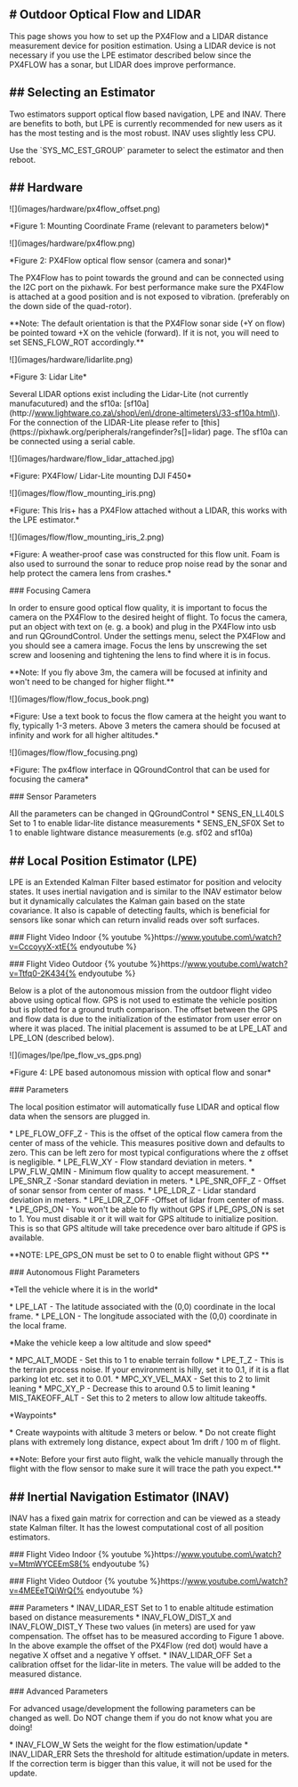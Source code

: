 \# Outdoor Optical Flow and LIDAR
----------------------------------------------------

This page shows you how to set up the PX4Flow and a LIDAR distance measurement device for position estimation. Using a LIDAR device is not necessary if you use the LPE estimator described below since the PX4FLOW has a sonar, but LIDAR does improve performance.

\#\# Selecting an Estimator
--------------------------------------------------------

Two estimators support optical flow based navigation, LPE and INAV. There are benefits to both, but LPE is currently recommended for new users as it has the most testing and is the most robust. INAV uses slightly less CPU.

Use the \`SYS\_MC\_EST\_GROUP\` parameter to select the estimator and then reboot.


\#\# Hardware
--------------------------------------------------------

!\[\]\(images\/hardware\/px4flow\_offset.png\)

\*Figure 1: Mounting Coordinate Frame \(relevant to parameters below\)\*

!\[\]\(images\/hardware\/px4flow.png\)

\*Figure 2: PX4Flow optical flow sensor \(camera and sonar\)\*

The PX4Flow has to point towards the ground and can be connected using the I2C port on the pixhawk. For best performance make sure the PX4Flow is attached at a good position and is not exposed to vibration. \(preferably on the down side of the quad-rotor\).

\*\*Note: The default orientation is that the PX4Flow sonar side \(+Y on flow\) be pointed toward +X on the vehicle \(forward\). If it is not, you will need to set SENS\_FLOW\_ROT accordingly.\*\*

!\[\]\(images\/hardware\/lidarlite.png\)

\*Figure 3: Lidar Lite\*

Several LIDAR options exist including the Lidar-Lite \(not currently manufacutured\) and the sf10a: \[sf10a\]\(http:\/\/www.lightware.co.za\/shop\/en\/drone-altimeters\/33-sf10a.html\). For the connection of the LIDAR-Lite please refer to \[this\]\(https:\/\/pixhawk.org\/peripherals\/rangefinder?s\[\]=lidar\) page. The sf10a can be connected using a serial cable.

!\[\]\(images\/hardware\/flow\_lidar\_attached.jpg\)

\*Figure: PX4Flow\/ Lidar-Lite mounting DJI F450\*

!\[\]\(images\/flow\/flow\_mounting\_iris.png\)

\*Figure: This Iris+ has a PX4Flow attached without a LIDAR, this works with the LPE estimator.\*

!\[\]\(images\/flow\/flow\_mounting\_iris\_2.png\)

\*Figure: A weather-proof case was constructed for this flow unit. Foam is also used to surround the sonar to reduce prop noise read by the sonar and help protect the camera lens from crashes.\*


\#\#\# Focusing Camera

In order to ensure good optical flow quality, it is important to focus the camera on the PX4Flow to the desired height of flight. To focus the camera, put an object with text on \(e. g. a book\) and plug in the PX4Flow into usb and run QGroundControl. Under the settings menu, select the PX4Flow and you should see a camera image. Focus the lens by unscrewing the set screw and loosening and tightening the lens to find where it is in focus.

\*\*Note: If you fly above 3m, the camera will be focused at infinity and won't need to be changed for higher flight.\*\*

!\[\]\(images\/flow\/flow\_focus\_book.png\)

\*Figure: Use a text book to focus the flow camera at the height you want to fly, typically 1-3 meters. Above 3 meters the camera should be focused at infinity and work for all higher altitudes.\*


!\[\]\(images\/flow\/flow\_focusing.png\)

\*Figure: The px4flow interface in QGroundControl that can be used for focusing the camera\*

\#\#\# Sensor Parameters

All the parameters can be changed in QGroundControl
\* SENS\_EN\_LL40LS
	Set to 1 to enable lidar-lite distance measurements
\* SENS\_EN\_SF0X
	Set to 1 to enable lightware distance measurements \(e.g. sf02 and sf10a\)

\#\# Local Position Estimator \(LPE\)
--------------------------------------------------------

LPE is an Extended Kalman Filter based estimator for position and velocity states. It uses inertial navigation and is similar to the INAV estimator below but it dynamically calculates the Kalman gain based on the state covariance. It also is capable of detecting faults, which is beneficial for sensors like sonar which can return invalid reads over soft surfaces.

\#\#\# Flight Video Indoor
{% youtube %}https:\/\/www.youtube.com\/watch?v=CccoyyX-xtE{% endyoutube %} 

\#\#\# Flight Video Outdoor
{% youtube %}https:\/\/www.youtube.com\/watch?v=Ttfq0-2K434{% endyoutube %} 

Below is a plot of the autonomous mission from the outdoor flight video above using optical flow. GPS is not used to estimate the vehicle position but is plotted for a ground truth comparison. The offset between the GPS and flow data is due to the initialization of the estimator from user error on where it was placed. The initial placement is assumed to be at LPE\_LAT and LPE\_LON \(described below\).

!\[\]\(images\/lpe\/lpe\_flow\_vs\_gps.png\)

\*Figure 4: LPE based autonomous mission with optical flow and sonar\*


\#\#\# Parameters

The local position estimator will automatically fuse LIDAR and optical flow data when the sensors are plugged in.

\* LPE\_FLOW\_OFF\_Z - This is the offset of the optical flow camera from the center of mass of the vehicle. This measures positive down and defaults to zero. This can be left zero for most typical configurations where the z offset is negligible.
\* LPE\_FLW\_XY - Flow standard deviation in meters.
\* LPW\_FLW\_QMIN - Minimum flow quality to accept measurement.
\* LPE\_SNR\_Z -Sonar standard deviation in meters.
\* LPE\_SNR\_OFF\_Z - Offset of sonar sensor from center of mass.
\* LPE\_LDR\_Z - Lidar standard deviation in meters.
\* LPE\_LDR\_Z\_OFF -Offset of lidar from center of mass.
\* LPE\_GPS\_ON - You won't be able to fly without GPS if LPE\_GPS\_ON is set to 1. You must disable it or it will wait for GPS altitude to initialize position. This is so that GPS altitude will take precedence over baro altitude if GPS is available.

\*\*NOTE: LPE\_GPS\_ON must be set to 0 to enable flight without GPS \*\*

\#\#\# Autonomous Flight Parameters

\*Tell the vehicle where it is in the world\*

\* LPE\_LAT - The latitude associated with the \(0,0\) coordinate in the local frame.
\* LPE\_LON - The longitude associated with the \(0,0\) coordinate in the local frame.

\*Make the vehicle keep a low altitude and slow speed\*

\* MPC\_ALT\_MODE - Set this to 1 to enable terrain follow
\* LPE\_T\_Z - This is the terrain process noise. If your environment is hilly, set it to 0.1, if it is a flat parking lot etc. set it to 0.01.
\* MPC\_XY\_VEL\_MAX - Set this to 2 to limit leaning
\* MPC\_XY\_P - Decrease this to around 0.5 to limit leaning
\* MIS\_TAKEOFF\_ALT - Set this to 2 meters to allow low altitude takeoffs.

\*Waypoints\*

\* Create waypoints with altitude 3 meters or below.
\* Do not create flight plans with extremely long distance, expect about 1m drift \/ 100 m of flight.

\*\*Note: Before your first auto flight, walk the vehicle manually through the flight with the flow sensor to make sure it will trace the path you expect.\*\*


\#\# Inertial Navigation Estimator \(INAV\)
--------------------------------------------------------

INAV has a fixed gain matrix for correction and can be viewed as a steady state Kalman filter. It has the lowest computational cost of all position estimators.


\#\#\# Flight Video Indoor
{% youtube %}https:\/\/www.youtube.com\/watch?v=MtmWYCEEmS8{% endyoutube %} 

\#\#\# Flight Video Outdoor
{% youtube %}https:\/\/www.youtube.com\/watch?v=4MEEeTQiWrQ{% endyoutube %} 


\#\#\# Parameters
\* INAV\_LIDAR\_EST
	Set to 1 to enable altitude estimation based on distance measurements
\* INAV\_FLOW\_DIST\_X and INAV\_FLOW\_DIST\_Y
	These two values \(in meters\) are used for yaw compensation.
	The offset has to be measured according to Figure 1 above.
	In the above example the offset of the PX4Flow \(red dot\) would have a negative X offset and a negative Y offset.
\* INAV\_LIDAR\_OFF
	Set a calibration offset for the lidar-lite in meters. The value will be added to the measured distance.


\#\#\# Advanced Parameters

For advanced usage\/development the following parameters can be changed as well. Do NOT change them if you do not know what you are doing!

\* INAV\_FLOW\_W
	Sets the weight for the flow estimation\/update
\* INAV\_LIDAR\_ERR
	Sets the threshold for altitude estimation\/update in meters. If the correction term is bigger than this value, it will not be used for the update.

